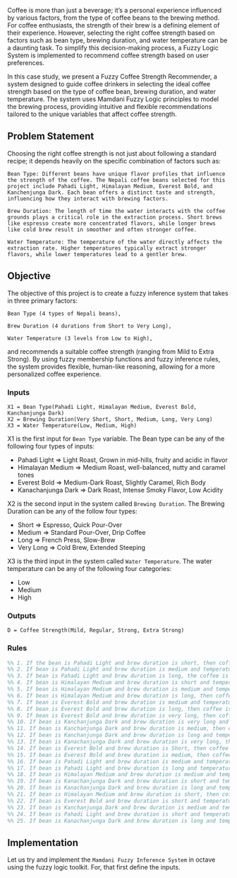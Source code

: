 Coffee is more than just a beverage; it’s a personal experience influenced by various factors, from the type of coffee beans to the brewing method. For coffee enthusiasts, the strength of their brew is a defining element of their experience. However, selecting the right coffee strength based on factors such as bean type, brewing duration, and water temperature can be a daunting task. To simplify this decision-making process, a Fuzzy Logic System is implemented to recommend coffee strength based on user preferences.

In this case study, we present a Fuzzy Coffee Strength Recommender, a system designed to guide coffee drinkers in selecting the ideal coffee strength based on the type of coffee bean, brewing duration, and water temperature. The system uses Mamdani Fuzzy Logic principles to model the brewing process, providing intuitive and flexible recommendations tailored to the unique variables that affect coffee strength.

## Problem Statement
Choosing the right coffee strength is not just about following a standard recipe; it depends heavily on the specific combination of factors such as:

    Bean Type: Different beans have unique flavor profiles that influence the strength of the coffee. The Nepali coffee beans selected for this project include Pahadi Light, Himalayan Medium, Everest Bold, and Kanchenjunga Dark. Each bean offers a distinct taste and strength, influencing how they interact with brewing factors.

    Brew Duration: The length of time the water interacts with the coffee grounds plays a critical role in the extraction process. Short brews like espresso create more concentrated flavors, while longer brews like cold brew result in smoother and often stronger coffee.

    Water Temperature: The temperature of the water directly affects the extraction rate. Higher temperatures typically extract stronger flavors, while lower temperatures lead to a gentler brew.

## Objective
The objective of this project is to create a fuzzy inference system that takes in three primary factors:

    Bean Type (4 types of Nepali beans),

    Brew Duration (4 durations from Short to Very Long),

    Water Temperature (3 levels from Low to High),

and recommends a suitable coffee strength (ranging from Mild to Extra Strong). By using fuzzy membership functions and fuzzy inference rules, the system provides flexible, human-like reasoning, allowing for a more personalized coffee experience.

### Inputs
```
X1 = Bean Type(Pahadi Light, Himalayan Medium, Everest Bold, Kanchanjunga Dark)
X2 = Brewing Duration(Very Short, Short, Medium, Long, Very Long)
X3 = Water Temperature(Low, Medium, High)
```

X1 is the first input for `Bean Type` variable. The Bean type can be any of the following four types of inputs:
- Pahadi Light => Light Roast, Grown in mid-hills, fruity and acidic in flavor 
- Himalayan Medium => Medium Roast, well-balanced, nutty and caramel tones
- Everest Bold => Medium-Dark Roast, Slightly Caramel, Rich Body
- Kanachanjunga Dark => Dark Roast, Intense Smoky Flavor, Low Acidity

X2 is the second input in the system called `Brewing Duration`. The Brewing Duration can be any of the follow four types:
- Short => Espresso, Quick Pour-Over
- Medium => Standard Pour-Over, Drip Coffee
- Long => French Press, Slow-Brew
- Very Long => Cold Brew, Extended Steeping

X3 is the third input in the system called `Water Temperature`. The water temperature can be any of the following four categories:
- Low
- Medium
- High

### Outputs
```
D = Coffee Strength(Mild, Regular, Strong, Extra Strong)
```

### Rules
```matlab
%% 1. If the bean is Pahadi Light and brew duration is short, then coffee is mild. %%
%% 2. If bean is Pahadi Light and brew duration is medium and temperature is low, then coffee is regular. %%
%% 3. If bean is Pahadi Light and brew duration is long, the coffee is strong. %%
%% 4. If bean is Himalayan Medium and brew duration is short and temperature is high, then coffee is regular. %%
%% 5. If bean is Himalayan Medium and brew duration is medium and temperature is medium, then coffee is strong. %%
%% 6. If bean is Himalayan Medium and brew duration is long, then coffee is strong. %%
%% 7. If bean is Everest Bold and brew duration is medium and temperature is high, then coffee is strong. %%
%% 8. If bean is Everest Bold and brew duration is long, then coffee is extra strong. %%
%% 9. If bean is Everest Bold and brew duration is very long, then coffee is extra strong. %%
%% 10. If bean is Kanchanjunga Dark and brew duration is very long and temperatue is high, then coffee is extra strong. %%
%% 11. If bean is Kanchanjunga Dark and brew duration is medium, then coffee is strong. %%
%% 12. If bean is Kanchanjunga Dark and brew duration is long and temperature is low, then coffee is strong. %%
%% 13. If bean is Kanachanjunga Dark and brew duration is very long, then coffee is extra strong. %%
%% 14. If bean is Everest Bold and brew duration is Short, then coffee is regular. %%
%% 15. If bean is Everest Bold and brew duration is medium, then coffee is strong. %%
%% 16. If bean is Pahadi Light and brew duration is medium and temperature is high, then coffee is strong. %%
%% 17. If bean is Pahadi Light and brew duration is long and temperature is low, then coffee is regular. %%
%% 18. If bean is Himalayan Medium and brew duration is medium and temperature is high, then coffee is strong. %%
%% 19. If bean is Kanachanjunga Dark and brew duration is short and temperature is low, then coffee is regular. %%
%% 20. If bean is Kanachanjunga Dark and brew duration is long and temperature is high, then coffee is extra strong. %%
%% 21. If bean is Himalayan Medium and brew duration is short, then coffee is mild. %%
%% 22. If bean is Everest Bold and brew duration is short and temperature is high, then coffee is strong. %%
%% 23. If bean is Kanchanjunga Dark and brew duration is medium and temperature is medium, then coffee is strong. %%
%% 24. If bean is Pahadi Light and brew duration is short and temperature is high, then coffee is regular. %%
%% 25. If bean is Kanachanjunga Dark and brew duration is long and temperature is medium, then coffee is strong. %%
```

## Implementation
Let us try and implement the `Mamdani Fuzzy Inference System` in octave using the fuzzy logic toolkit. For, that first define the inputs. 
